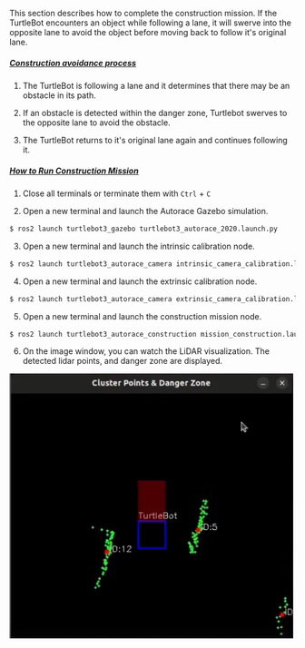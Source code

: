 
<!-- #### [Construction](#construction) -->

This section describes how to complete the construction mission. If the TurtleBot encounters an object while following a lane, it will swerve into the opposite lane to avoid the object before moving back to follow it's original lane.

<!-- <iframe width="560" height="315" src="https://www.youtube.com/embed/pO9SXz7ad7M" title="YouTube video player" frameborder="0" allow="accelerometer; autoplay; clipboard-write; encrypted-media; gyroscope; picture-in-picture" allowfullscreen></iframe> -->

##### [Construction avoidance process](#the-avoidance-process)

1. The TurtleBot is following a lane and it determines that there may be an obstacle in its path.

2. If an obstacle is detected within the danger zone, Turtlebot swerves to the opposite lane to avoid the obstacle.

3. The TurtleBot returns to it's original lane again and continues following it.

##### [How to Run Construction Mission](#how-to-run-construction-mission)

1. Close all terminals or terminate them with `Ctrl` + `C`

2. Open a new terminal and launch the Autorace Gazebo simulation.
```bash
$ ros2 launch turtlebot3_gazebo turtlebot3_autorace_2020.launch.py
```

3. Open a new terminal and launch the intrinsic calibration node.
```bash
$ ros2 launch turtlebot3_autorace_camera intrinsic_camera_calibration.launch.py
```

4. Open a new terminal and launch the extrinsic calibration node.
```bash
$ ros2 launch turtlebot3_autorace_camera extrinsic_camera_calibration.launch.py
```

5. Open a new terminal and launch the construction mission node.
```bash
$ ros2 launch turtlebot3_autorace_construction mission_construction.launch.py
```

6. On the image window, you can watch the LiDAR visualization. The detected lidar points, and danger zone are displayed.

<img src='/assets/images/platform/turtlebot3/autonomous_driving/humble_construction_image_window.png' width='500'>
